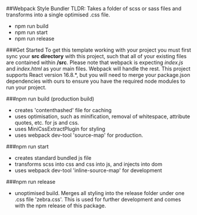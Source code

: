 ##Webpack Style Bundler
TLDR: Takes a folder of scss or sass files and transforms into a single optimised .css file.
- npm run build
- npm run start
- npm run release

###Get Started
To get this template working with your project you must first sync your **src directory** with this project, such that all of your existing files are contained within **/src**. Please note that webpack is expecting *index.js* and *index.html* as your main files. Webpack will handle the rest. This project supports React version 16.8.*, but you will need to merge your package.json dependencies with ours to ensure you have the required node modules to run your project.  

###npm run build (production build)
 - creates 'contenthashed' file for caching
 - uses optimisation, such as minification, removal of whitespace, attribute quotes, etc. for js and css.
- uses MiniCssExtractPlugin for styling
- uses webpack dev-tool 'source-map' for production.

###npm run start
- creates standard bundled js file 
- transforms scss into css and css into js, and injects into dom
- uses webpack dev-tool 'inline-source-map' for development

###npm run release
- unoptimised build. Merges all styling into the release folder under one .css file 'zebra.css'. This is used for further development and comes with the npm release of this package.